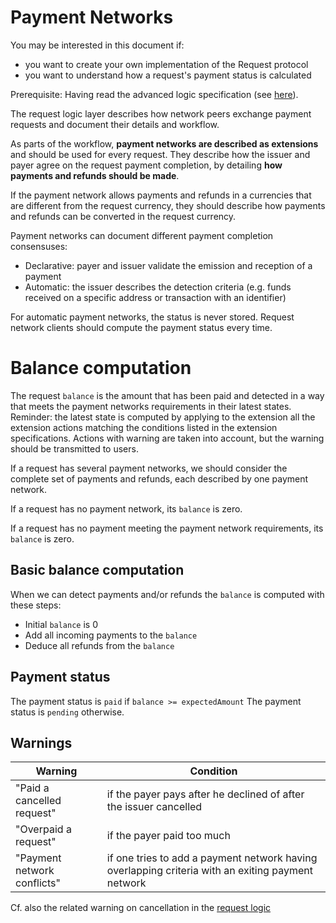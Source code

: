 # Payment Networks

You may be interested in this document if:

- you want to create your own implementation of the Request protocol
- you want to understand how a request's payment status is calculated

Prerequisite: Having read the advanced logic specification (see [here](./advanced-logic-specs-0.1.0.md)).

The request logic layer describes how network peers exchange payment requests and document their details and workflow.

As parts of the workflow, **payment networks are described as extensions** and should be used for every request. They describe how the issuer and payer agree on the request payment completion, by detailing **how payments and refunds should be made**. 

If the payment network allows payments and refunds in a currencies that are different from the request currency, they should describe how payments and refunds can be converted in the request currency.

Payment networks can document different payment completion consensuses:

- Declarative: payer and issuer validate the emission and reception of a payment
- Automatic: the issuer describes the detection criteria (e.g. funds received on a specific address or transaction with an identifier)

For automatic payment networks, the status is never stored. Request network clients should compute the payment status every time.

# Balance computation

The request `balance` is the amount that has been paid and detected in a way that meets the payment networks requirements in their latest states. Reminder: the latest state is computed by applying to the extension all the extension actions matching the conditions listed in the extension specifications. Actions with warning are taken into account, but the warning should be transmitted to users.

If a request has several payment networks, we should consider the complete set of payments and refunds, each described by one payment network.

If a request has no payment network, its `balance` is zero.

If a request has no payment meeting the payment network requirements, its `balance` is zero.

## Basic balance computation

When we can detect payments and/or refunds the `balance` is computed with these steps:

- Initial `balance` is 0
- Add all incoming payments to the `balance`
- Deduce all refunds from the `balance`

## Payment status

The payment status is `paid` if `balance >= expectedAmount`
The payment status is `pending` otherwise.

## Warnings

| Warning                     | Condition                                                                                         |
|-----------------------------|---------------------------------------------------------------------------------------------------|
| "Paid a cancelled request"  | if the payer pays after he declined of after the issuer cancelled                                 |
| "Overpaid a request"        | if the payer paid too much                                                                        |
| "Payment network conflicts" | if one tries to add a payment network having overlapping criteria with an exiting payment network |

Cf. also the related warning on cancellation in the [request logic](../../request-logic/specs/request-logic-specification.md#Cancel)
